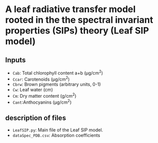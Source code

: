 # A leaf radiative transfer model rooted in the the spectral invariant properties (SIPs) theory  (Leaf SIP model)
## Inputs
* `Cab`: Total chlorophyll content a+b (µg/cm<sup>2</sup>)
* `Ccar`: Carotenoids  (µg/cm<sup>2</sup>)
* `Cbrw`: Brown pigments (arbitrary units, 0-1)
* `Cw`: Leaf water (cm)
* `Cm`: Dry matter content (g/cm<sup>2</sup>)
* `Cant`:Anthocyanins (µg/cm<sup>2</sup>)
## description of files
* `LeafSIP.py`: Main file of the Leaf SIP model.
* `dataSpec_PDB.csv`: Absorption coefficients
